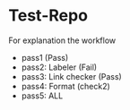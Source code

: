 #   Test-Repo

For explanation the workflow
-   pass1 (Pass)
-   pass2: Labeler (Fail)
-   pass3: Link checker (Pass)
-   pass4: Format (check2)
-   pass5: ALL
